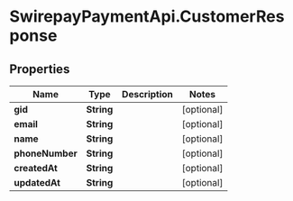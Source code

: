 # SwirepayPaymentApi.CustomerResponse

## Properties

Name | Type | Description | Notes
------------ | ------------- | ------------- | -------------
**gid** | **String** |  | [optional] 
**email** | **String** |  | [optional] 
**name** | **String** |  | [optional] 
**phoneNumber** | **String** |  | [optional] 
**createdAt** | **String** |  | [optional] 
**updatedAt** | **String** |  | [optional] 


